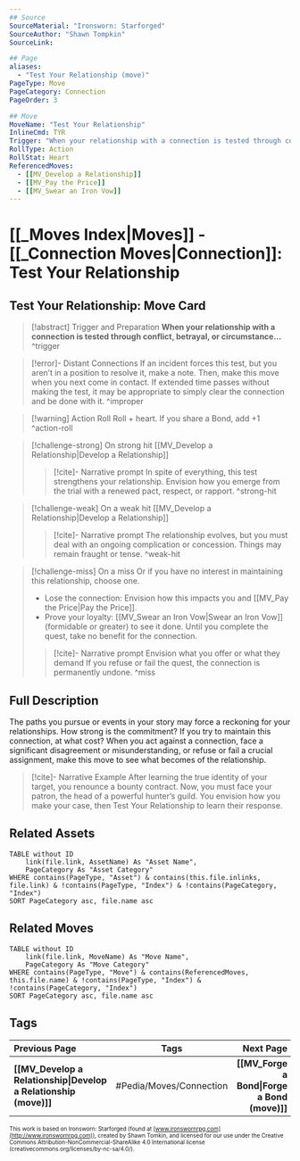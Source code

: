```yaml
---
## Source
SourceMaterial: "Ironsworn: Starforged"
SourceAuthor: "Shawn Tompkin"
SourceLink: 

## Page
aliases:
  - "Test Your Relationship (move)"
PageType: Move
PageCategory: Connection
PageOrder: 3

## Move
MoveName: "Test Your Relationship"
InlineCmd: TYR
Trigger: "When your relationship with a connection is tested through conflict, betrayal, or circumstance"
RollType: Action
RollStat: Heart
ReferencedMoves: 
  - [[MV_Develop a Relationship]]
  - [[MV_Pay the Price]]
  - [[MV_Swear an Iron Vow]]
---
```

# [[_Moves Index|Moves]] - [[_Connection Moves|Connection]]: Test Your Relationship
## Test Your Relationship: Move Card
>[!abstract]  Trigger and Preparation
>**When your relationship with a connection is tested through conflict, betrayal, or circumstance...** ^trigger

> [!error]- Distant Connections
> If an incident forces this test, but you aren’t in a position to resolve it, make a note. Then, make this move when you next come in contact. If extended time passes without making the test, it may be appropriate to simply clear the connection and be done with it. ^improper

> [!warning] Action Roll
> Roll + heart. If you share a Bond, add +1 ^action-roll

> [!challenge-strong] On strong hit
> [[MV_Develop a Relationship|Develop a Relationship]]
> >[!cite]- Narrative prompt
> >In spite of everything, this test strengthens your relationship. Envision how you emerge from the trial with a renewed pact, respect, or rapport. ^strong-hit

> [!challenge-weak] On a weak hit
> [[MV_Develop a Relationship|Develop a Relationship]]
> >[!cite]- Narrative prompt
> >The relationship evolves, but you must deal with an ongoing complication or concession. Things may remain fraught or tense. ^weak-hit

> [!challenge-miss] On a miss
> Or if you have no interest in maintaining this relationship, choose one.
>- Lose the connection: Envision how this impacts you and [[MV_Pay the Price|Pay the Price]].
>- Prove your loyalty: [[MV_Swear an Iron Vow|Swear an Iron Vow]] (formidable or greater) to see it done. Until you complete the quest, take no benefit for the connection.
> >[!cite]- Narrative prompt
> >Envision what you offer or what they demand
> >If you refuse or fail the quest, the connection is permanently undone. ^miss

## Full Description
The paths you pursue or events in your story may force a reckoning for your relationships. How strong is the commitment? If you try to maintain this connection, at what cost? When you act against a connection, face a significant disagreement or misunderstanding, or refuse or fail a crucial assignment, make this move to see what becomes of the relationship. 

> [!cite]- Narrative Example
> After learning the true identity of your target, you renounce a bounty contract. Now, you must face your patron, the head of a powerful hunter’s guild. You envision how you make your case, then Test Your Relationship to learn their response. 

## Related Assets
```dataview
TABLE without ID
	link(file.link, AssetName) As "Asset Name",
	PageCategory As "Asset Category"
WHERE contains(PageType, "Asset") & contains(this.file.inlinks, file.link) & !contains(PageType, "Index") & !contains(PageCategory, "Index")
SORT PageCategory asc, file.name asc
```

## Related Moves
```dataview
TABLE without ID
	link(file.link, MoveName) As "Move Name",
	PageCategory As "Move Category"
WHERE contains(PageType, "Move") & contains(ReferencedMoves, this.file.name) & !contains(PageType, "Index") & !contains(PageCategory, "Index")
SORT PageCategory asc, file.name asc
```

## Tags
| Previous Page | Tags | Next Page |
|:--- |:---:| ---:|
| **[[MV_Develop a Relationship\|Develop a Relationship (move)]]** | #Pedia/Moves/Connection | **[[MV_Forge a Bond\|Forge a Bond (move)]]** |

<font size=-2>This work is based on Ironsworn: Starforged (found at [www.ironswornrpg.com](http://www.ironswornrpg.com)), created by Shawn Tomkin, and licensed for our use under the Creative Commons Attribution-NonCommercial-ShareAlike 4.0 International license  (creativecommons.org/licenses/by-nc-sa/4.0/).</font>